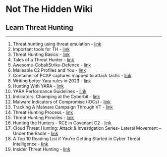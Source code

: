 # Not The Hidden Wiki

## Learn Threat Hunting
-----

1. Threat hunting using threat emulation - [link](https://www.csnp.org/post/threat-hunting-series-using-threat-emulation-for-threat-hunting)
2. Important tools for TH - [link](https://www.cyborgsecurity.com/blog/7-threat-hunting-tools-everyone-in-the-industry-should-be-using/)
3. Threat Hunting Basics - [link](https://medium.com/@jshlbrd/threat-hunting-basics-68fb1980cc9b)
4. Tales of a Threat Hunter - [link](https://www.eideon.com/2017-09-09-THL01-Mimikatz/)
5. Awesome-CobaltStrike-Defence - [link](https://github.com/MichaelKoczwara/Awesome-CobaltStrike-Defence)
6. Malleable C2 Profiles and You - [link](https://haggis-m.medium.com/malleable-c2-profiles-and-you-7c7ab43e7929)
7. Container of PCAP captures mapped to attack tactic - [link](https://github.com/sbousseaden/PCAP-ATTACK)
8. Writing better Yara rules in 2023 - [link](https://www.hexacorn.com/blog/2023/08/26/writing-better-yara-rules-in-2023/)
9. Hunting With YARA - [link](https://support.unpac.me/howto/hunting-with-yara/)
10. YARA Performance Guidelines - [link](https://github.com/Neo23x0/YARA-Performance-Guidelines/)
11. Indicators: Champing at the Cyberbit - [link](https://github.com/citizenlab/malware-indicators/tree/master/201712_Cyberbit)
12. Malware Indicators of Compromise (IOCs) - [link](https://github.com/GoSecure/malware-ioc)
13. Tracking A Malware Campaign Through VT - [link](https://isc.sans.edu/forums/diary/Tracking+A+Malware+Campaign+Through+VT/26498/)
14. Threat Hunting Process - [link](https://github.com/rcfontana/ContentSharing)
15. Threat Hunting Princiĺes - [link](https://github.com/sbousseaden/Slides)
16. Hunting the Hunters - RCE in Covenant C2 - [link](https://blog.null.farm/hunting-the-hunters)
17. Cloud Threat Hunting: Attack & Investigation Series- Lateral Movement – Under the Radar - [link](https://blog.checkpoint.com/2021/01/13/cloud-threat-hunting-attack-investigation-series-lateral-movement-under-the-radar/)
18. A Top 10 Reading List if You’re Getting Started in Cyber Threat Intelligence - [link](https://medium.com/katies-five-cents/a-top-10-reading-list-if-youre-getting-started-in-cyber-threat-intelligence-c11a18fc9798)
19. Insider Threat Hunting - [link](http://findingbad.blogspot.com/2020/07/insider-threat-hunting.html)